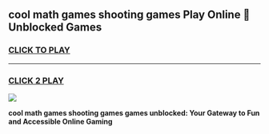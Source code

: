 
## cool math games shooting games Play Online 👋 Unblocked Games
<h3>
<a href="https://news.freeplayer.one?title=cool_math_games_shooting_games&ref=17CMG">CLICK TO PLAY</a></h3>
<hr>

<h3>
<a href="https://news.freeplayer.one?title=cool_math_games_shooting_games&ref=17CMG">CLICK 2 PLAY</a>
  
</h3>

<a href="https://news.freeplayer.one?title=cool_math_games_shooting_games&ref=17CMG/"><img src="https://clearcache.store/games.png"></a>


**cool math games shooting games games unblocked: Your Gateway to Fun and Accessible Online Gaming**

